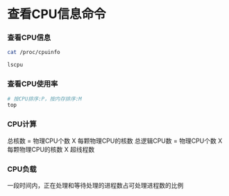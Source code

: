 # 查看CPU信息命令



### 查看CPU信息


```bash
cat /proc/cpuinfo

lscpu
```


### 查看CPU使用率

```sh
# 按CPU排序:P，按内存排序:M
top
```


### CPU计算

总核数 = 物理CPU个数 X 每颗物理CPU的核数 
总逻辑CPU数 = 物理CPU个数 X 每颗物理CPU的核数 X 超线程数


### CPU负载

一段时间内，正在处理和等待处理的进程数占可处理进程数的比例
